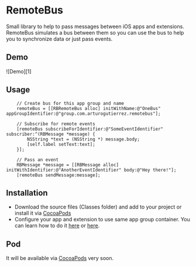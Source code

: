 RemoteBus
======

Small library to help to pass messages between iOS apps and extensions. RemoteBus simulates a bus between them so you can use the bus to help you to synchronize data or just pass events.

Demo
-----------
![Demo][1]


Usage
-----------
```objc
    // Create bus for this app group and name
    remoteBus = [[RBRemoteBus alloc] initWithName:@"OneBus" appGroupIdentifier:@"group.com.arturogutierrez.remotebus"];

    // Subscribe for remote events
    [remoteBus subscribeForIdentifier:@"SomeEventIdentifier" subscriber:^(RBMessage *message) {
        NSString *text = (NSString *) message.body;
        [self.label setText:text];
    }];
    
    // Pass an event
    RBMessage *message = [[RBMessage alloc] initWithIdentifier:@"AnotherEventIdentifier" body:@"Hey there!"];
    [remoteBus sendMessage:message];
```

Installation
-----------
* Download the source files (Classes folder) and add to your project or install it via [CocoaPods](https://github.com/cocoapods/cocoapods) 
* Configure your app and extension to use same app group container. You can learn how to do it [here](https://developer.apple.com/library/ios/documentation/Miscellaneous/Reference/EntitlementKeyReference/Chapters/EnablingAppSandbox.html#//apple_ref/doc/uid/TP40011195-CH4-SW19) or [here](https://developer.apple.com/library/ios/documentation/General/Conceptual/ExtensibilityPG/ExtensionScenarios.html).


Pod
-----------
It will be available via [CocoaPods](https://github.com/cocoapods/cocoapods) very soon.
